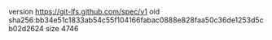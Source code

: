 version https://git-lfs.github.com/spec/v1
oid sha256:bb34e51c1833ab54c55f104166fabac0888e828faa50c36de1253d5cb02d2624
size 4746

